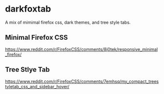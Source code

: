 # darkfoxtab
A mix of mimimal firefox css, dark themes, and tree style tabs.

## Minimal Firefox CSS
https://www.reddit.com/r/FirefoxCSS/comments/8j0tek/responsive_minimal_firefox/

## Tree Stlye Tab
https://www.reddit.com/r/FirefoxCSS/comments/7emhsq/my_compact_treestyletab_css_and_sidebar_hover/


